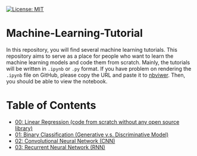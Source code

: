 [![License: MIT](https://img.shields.io/badge/License-MIT-yellow.svg)](https://opensource.org/licenses/MIT)
# Machine-Learning-Tutorial

In this repository, you will find several machine learning tutorials. This repository aims to serve as a place for people who want to learn the machine learning models and code them from scratch. Mainly, the tutorials will be written in `.ipynb` or `.py` format. If you have problem on rendering the `.ipynb` file on GitHub, please copy the URL and paste it to [nbviwer](https://nbviewer.jupyter.org/). Then, you should be able to view the notebook.

# Table of Contents
- [00: Linear Regression (code from scratch without any open source library)](https://github.com/starkbao/Machine-Learning-Tutorial/tree/edit/00_Linear-Regression)
- [01: Binary Classification (Generative v.s. Discriminative Model)](https://github.com/starkbao/Machine-Learning-Tutorial/tree/edit/01_Binary-Classification)
- [02: Convolutional Neural Network (CNN)](https://github.com/starkbao/Machine-Learning-Tutorial/tree/main/02_CNN)
- [03: Recurrent Neural Network (RNN)](https://github.com/starkbao/Machine-Learning-Tutorial/tree/Transfer-Learning/03_RNN)
